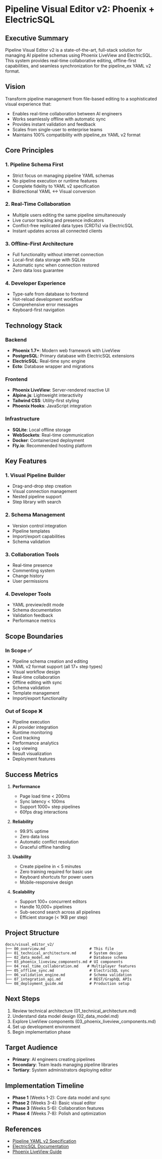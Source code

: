 # Pipeline Visual Editor v2: Phoenix + ElectricSQL

## Executive Summary

Pipeline Visual Editor v2 is a state-of-the-art, full-stack solution for managing AI pipeline schemas using Phoenix LiveView and ElectricSQL. This system provides real-time collaborative editing, offline-first capabilities, and seamless synchronization for the pipeline_ex YAML v2 format.

## Vision

Transform pipeline management from file-based editing to a sophisticated visual experience that:
- Enables real-time collaboration between AI engineers
- Works seamlessly offline with automatic sync
- Provides instant validation and feedback
- Scales from single-user to enterprise teams
- Maintains 100% compatibility with pipeline_ex YAML v2 format

## Core Principles

### 1. **Pipeline Schema First**
- Strict focus on managing pipeline YAML schemas
- No pipeline execution or runtime features
- Complete fidelity to YAML v2 specification
- Bidirectional YAML <-> Visual conversion

### 2. **Real-Time Collaboration**
- Multiple users editing the same pipeline simultaneously
- Live cursor tracking and presence indicators
- Conflict-free replicated data types (CRDTs) via ElectricSQL
- Instant updates across all connected clients

### 3. **Offline-First Architecture**
- Full functionality without internet connection
- Local-first data storage with SQLite
- Automatic sync when connection restored
- Zero data loss guarantee

### 4. **Developer Experience**
- Type-safe from database to frontend
- Hot-reload development workflow
- Comprehensive error messages
- Keyboard-first navigation

## Technology Stack

### Backend
- **Phoenix 1.7+**: Modern web framework with LiveView
- **PostgreSQL**: Primary database with ElectricSQL extensions
- **ElectricSQL**: Real-time sync engine
- **Ecto**: Database wrapper and migrations

### Frontend
- **Phoenix LiveView**: Server-rendered reactive UI
- **Alpine.js**: Lightweight interactivity
- **Tailwind CSS**: Utility-first styling
- **Phoenix Hooks**: JavaScript integration

### Infrastructure
- **SQLite**: Local offline storage
- **WebSockets**: Real-time communication
- **Docker**: Containerized deployment
- **Fly.io**: Recommended hosting platform

## Key Features

### 1. Visual Pipeline Builder
- Drag-and-drop step creation
- Visual connection management
- Nested pipeline support
- Step library with search

### 2. Schema Management
- Version control integration
- Pipeline templates
- Import/export capabilities
- Schema validation

### 3. Collaboration Tools
- Real-time presence
- Commenting system
- Change history
- User permissions

### 4. Developer Tools
- YAML preview/edit mode
- Schema documentation
- Validation feedback
- Performance metrics

## Scope Boundaries

### In Scope ✅
- Pipeline schema creation and editing
- YAML v2 format support (all 17+ step types)
- Visual workflow design
- Real-time collaboration
- Offline editing with sync
- Schema validation
- Template management
- Import/export functionality

### Out of Scope ❌
- Pipeline execution
- AI provider integration
- Runtime monitoring
- Cost tracking
- Performance analytics
- Log viewing
- Result visualization
- Deployment features

## Success Metrics

1. **Performance**
   - Page load time < 200ms
   - Sync latency < 100ms
   - Support 1000+ step pipelines
   - 60fps drag interactions

2. **Reliability**
   - 99.9% uptime
   - Zero data loss
   - Automatic conflict resolution
   - Graceful offline handling

3. **Usability**
   - Create pipeline in < 5 minutes
   - Zero training required for basic use
   - Keyboard shortcuts for power users
   - Mobile-responsive design

4. **Scalability**
   - Support 100+ concurrent editors
   - Handle 10,000+ pipelines
   - Sub-second search across all pipelines
   - Efficient storage (< 1KB per step)

## Project Structure

```
docs/visual_editor_v2/
├── 00_overview.md                    # This file
├── 01_technical_architecture.md      # System design
├── 02_data_model.md                  # Database schema
├── 03_phoenix_liveview_components.md # UI components
├── 04_real_time_collaboration.md    # Multiplayer features
├── 05_offline_sync.md                # ElectricSQL sync
├── 06_validation_engine.md           # Schema validation
├── 07_integration_api.md             # REST/GraphQL APIs
└── 08_deployment_guide.md            # Production setup
```

## Next Steps

1. Review technical architecture (01_technical_architecture.md)
2. Understand data model design (02_data_model.md)
3. Explore LiveView components (03_phoenix_liveview_components.md)
4. Set up development environment
5. Begin implementation phase

## Target Audience

- **Primary**: AI engineers creating pipelines
- **Secondary**: Team leads managing pipeline libraries
- **Tertiary**: System administrators deploying editor

## Implementation Timeline

- **Phase 1** (Weeks 1-2): Core data model and sync
- **Phase 2** (Weeks 3-4): Basic visual editor
- **Phase 3** (Weeks 5-6): Collaboration features
- **Phase 4** (Weeks 7-8): Polish and optimization

## References

- [Pipeline YAML v2 Specification](../20250704_yaml_format_v2/)
- [ElectricSQL Documentation](https://electric-sql.com/)
- [Phoenix LiveView Guide](https://hexdocs.pm/phoenix_live_view/)